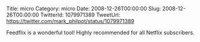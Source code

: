 Title: micro
Category: micro
Date: 2008-12-26T00:00:00
Slug: 2008-12-26T00:00:00
TwitterId: 1079971389
TweetUrl: https://twitter.com/mark_philpot/status/1079971389

Feedflix is a wonderful tool!  Highly recommended for all Netflix subscribers.
